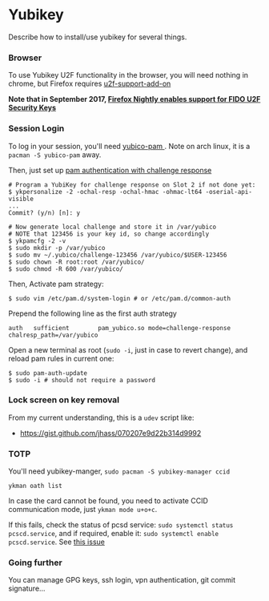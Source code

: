Yubikey
=======

Describe how to install/use yubikey for several things.

### Browser

To use Yubikey U2F functionality in the browser, you will need nothing in
chrome, but Firefox requires [u2f-support-add-on
](https://addons.mozilla.org/en-US/firefox/addon/u2f-support-add-on/?src=api)

**Note that in September 2017, [Firefox Nightly enables support for FIDO U2F
Security Keys](https://www.yubico.com/2017/09/firefox-nightly-enables-support-fido-u2f-security-keys/)**

### Session Login

To log in your session, you'll need [yubico-pam
](https://developers.yubico.com/yubico-pam/). Note on arch linux, it is a
`pacman -S yubico-pam` away.

Then, just set up [pam authentication with challenge response
](https://developers.yubico.com/yubico-pam/Authentication_Using_Challenge-Response.html)

```
# Program a YubiKey for challenge response on Slot 2 if not done yet:
$ ykpersonalize -2 -ochal-resp -ochal-hmac -ohmac-lt64 -oserial-api-visible
...
Commit? (y/n) [n]: y

# Now generate local challenge and store it in /var/yubico
# NOTE that 123456 is your key id, so change accordingly
$ ykpamcfg -2 -v
$ sudo mkdir -p /var/yubico
$ sudo mv ~/.yubico/challenge-123456 /var/yubico/$USER-123456
$ sudo chown -R root:root /var/yubico/
$ sudo chmod -R 600 /var/yubico/
```

Then, Activate pam strategy:

```
$ sudo vim /etc/pam.d/system-login # or /etc/pam.d/common-auth
```

Prepend the following line as the first auth strategy

```
auth   sufficient        pam_yubico.so mode=challenge-response chalresp_path=/var/yubico
```

Open a new terminal as root (`sudo -i`, just in case to revert change),
and reload pam rules in current one:

```
$ sudo pam-auth-update
$ sudo -i # should not require a password
```

### Lock screen on key removal

From my current understanding, this is a `udev` script like:

- https://gist.github.com/jhass/070207e9d22b314d9992


### TOTP

You'll need yubikey-manger, `sudo pacman -S yubikey-manager ccid`

```
ykman oath list
```

In case the card cannot be found, you need to activate CCID communication mode,
just `ykman mode u+o+c`.

If this fails, check the status of pcsd service: `sudo systemctl status
pcscd.service`, and if required, enable it: `sudo systemctl enable
pcscd.service`.
See [this issue](https://github.com/Yubico/yubioath-desktop/issues/172#issuecomment-321169040)

### Going further

You can manage GPG keys, ssh login, vpn authentication, git commit signature...
